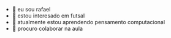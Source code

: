 - 👋 eu sou rafael
- 👀 estou interesado em futsal
- 🌱 atualmente estou aprendendo pensamento computacional
- 💞️ procuro colaborar na aula
